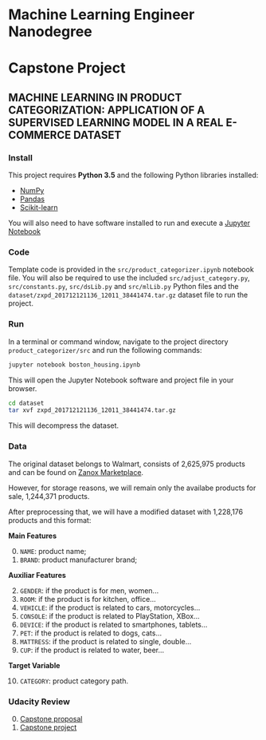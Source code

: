 # Machine Learning Engineer Nanodegree
# Capstone Project
## MACHINE LEARNING IN PRODUCT CATEGORIZATION: APPLICATION OF A SUPERVISED LEARNING MODEL IN A REAL E-COMMERCE DATASET

### Install

This project requires **Python 3.5** and the following Python libraries installed:

- [NumPy](http://www.numpy.org/)
- [Pandas](http://pandas.pydata.org/)
- [Scikit-learn](http://scikit-learn.org/stable/)

You will also need to have software installed to run and execute a [Jupyter Notebook](http://ipython.org/notebook.html)

### Code

Template code is provided in the `src/product_categorizer.ipynb` notebook file. You will also be required to use the included `src/adjust_category.py`, `src/constants.py`, `src/dsLib.py` and `src/mlLib.py` Python files and the `dataset/zxpd_201712121136_12011_38441474.tar.gz` dataset file to run the project.

### Run

In a terminal or command window, navigate to the project directory `product_categorizer/src` and run the following commands:

```bash
jupyter notebook boston_housing.ipynb
```

This will open the Jupyter Notebook software and project file in your browser.

```bash
cd dataset
tar xvf zxpd_201712121136_12011_38441474.tar.gz
```
This will decompress the dataset.

### Data

The original dataset belongs to Walmart, consists of 2,625,975 products and can be found on [Zanox Marketplace](https://publisher.zanox.com).

However, for storage reasons, we will remain only the availabe products for sale, 1,244,371 products.

After preprocessing that, we will have a modified dataset with 1,228,176 products and this format:

**Main Features**

0. `NAME`: product name;
1. `BRAND`: product manufacturer brand;

**Auxiliar Features**

2. `GENDER`: if the product is for men, women...
3. `ROOM`: if the product is for kitchen, office...
4. `VEHICLE`: if the product is related to cars, motorcycles...
5. `CONSOLE`: if the product is related to PlayStation, XBox...
6. `DEVICE`: if the product is related to smartphones, tablets...
7. `PET`: if the product is related to dogs, cats...
8. `MATTRESS`: if the product is related to single, double...
9. `CUP`: if the product is related to water, beer...

**Target Variable**

10. `CATEGORY`: product category path.

### Udacity Review

0. [Capstone proposal](https://review.udacity.com/#!/reviews/915449)
1. [Capstone project](https://review.udacity.com/#!/reviews/1027271)
